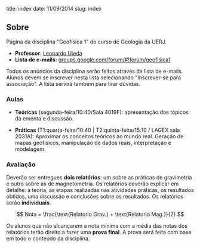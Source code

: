 title: index
date: 11/09/2014
slug: index

## Sobre

Página da disciplina "Geofísica 1" do curso de Geologia da UERJ.

* **Professor**: [Leonardo Uieda](http://www.leouieda.com)
* **Lista de e-mails**: [groups.google.com/forum/#!forum/geofisica1](https://groups.google.com/forum/#!forum/geofisica1)

Todos os anúncios da disciplina serão feitos através da lista de e-mails.
Alunos devem se inscrever nesta lista selecionando "Inscrever-se para
associação".
A lista servirá também para tirar dúvidas.

### Aulas

* **Teóricas** (segunda-feira/10:40/Sala 4019F):
  apresentação dos tópicos da ementa e discussão.

* **Práticas** (T1:quarta-feira/10:40 | T2:quinta-feira/15:10 / LAGEX
  sala 2031A):
  Aproximar os conceitos teóricos ao mundo real.
  Geração de mapas geofísicos,
  manipulação de dados reais, interpretação e modelagem.

### Avaliação

Deverão ser entregues **dois relatórios**:
um sobre as práticas de gravimetria e
outro sobre as de magnetometria.
Os relatórios deverão explicar em detalhe:
a teoria, as etapas realizadas nas atividades práticas, os resultados obtidos,
uma discussão e conclusões sobre os resultados.
Os relatórios serão **individuais**.

$$
Nota = \frac{\text{Relatorio Grav.} + \text{Relatorio Mag.}}{2}
$$

Os alunos que não alcançarem a nota mínima com a média das notas dos relatórios
terão direito a fazer uma **prova final**.
A prova será feita com base em todo o conteúdo da disciplina.
